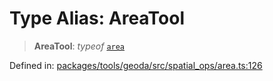 # Type Alias: AreaTool

> **AreaTool**: *typeof* [`area`](../variables/area.md)

Defined in: [packages/tools/geoda/src/spatial\_ops/area.ts:126](https://github.com/GeoDaCenter/openassistant/blob/bc4037be52d89829440fcc4aaa1010be73719d16/packages/tools/geoda/src/spatial_ops/area.ts#L126)
